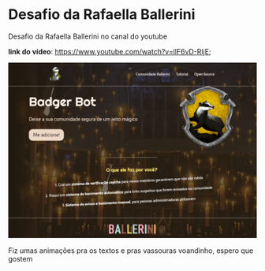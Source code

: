 # Desafio da Rafaella Ballerini

Desafio da Rafaella Ballerini no canal do youtube

**link do vídeo**: https://www.youtube.com/watch?v=llF6vD-RljE;

![](/imagem.png)

Fiz umas animações pra os textos e pras vassouras voandinho, espero que gostem